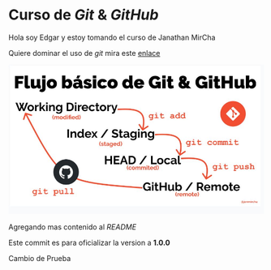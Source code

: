 # Curso de _Git_ & _GitHub_

Hola soy Edgar y estoy tomando el curso de Janathan MirCha

Quiere dominar el uso de _git_ mira este [enlace](https://jonmircha.git)

![Flujo de Git](git-flow.png)

Agregando mas contenido al _README_

Este commit es para oficializar la version a **1.0.0**

Cambio de Prueba